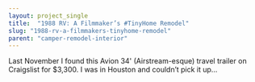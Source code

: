 ```yaml
---
layout: project_single
title:  "1988 RV: A Filmmaker’s #TinyHome Remodel"
slug: "1988-rv-a-filmmakers-tinyhome-remodel"
parent: "camper-remodel-interior"
---
```

Last November I found this Avion 34' (Airstream-esque) travel trailer on Craigslist for $3,300. I was in Houston and couldn’t pick it up…